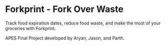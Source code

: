 # Forkprint - Fork Over Waste
Track food expiration dates, reduce food waste, and make the most of your groceries with Forkprint.

APES Final Project developed by Aryan, Jason, and Parth.
